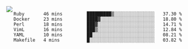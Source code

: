 

<a href="https://github.com/anuraghazra/github-readme-stats">
  <img align="left" src="https://github-readme-stats.vercel.app/api?username=kfly8&count_private=true&show_icons=true&theme=calm" />
</a>


<!--START_SECTION:waka-->

```text
Ruby       46 mins         █████████▒░░░░░░░░░░░░░░░   37.30 %
Docker     23 mins         ████▓░░░░░░░░░░░░░░░░░░░░   18.80 %
Perl       18 mins         ███▓░░░░░░░░░░░░░░░░░░░░░   14.71 %
VimL       16 mins         ███▒░░░░░░░░░░░░░░░░░░░░░   12.84 %
YAML       10 mins         ██░░░░░░░░░░░░░░░░░░░░░░░   08.21 %
Makefile   4 mins          █░░░░░░░░░░░░░░░░░░░░░░░░   03.82 %
```

<!--END_SECTION:waka-->

